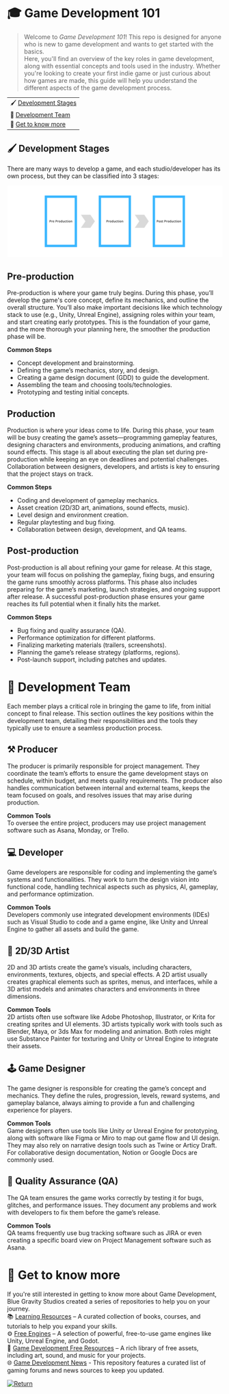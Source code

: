 #  🎓 Game Development 101

>Welcome to *Game Development 101*! This repo is designed for anyone who is new to game development and wants to get started with the basics.   
Here, you'll find an overview of the key roles in game development, along with essential concepts and tools used in the industry. Whether you're looking to create your first indie game or just curious about how games are made, this guide will help you understand the different aspects of the game development process.

||  
|----------------------------------| 
|🖌 [Development Stages](https://github.com/bluegravitystudios/gamedev-101.md#-development-stages)|
|🦾 [Development Team](https://github.com/bluegravitystudios/gamedev-101.md#-development-team)|
|👀 [Get to know more](https://github.com/bluegravitystudios/gamedev-101.md#-get-to-now-more)|

## 🖌 Development Stages

There are many ways to develop a game, and each studio/developer has its own process, but they can be classified into 3 stages:  

![Imagem](https://github.com/bluegravitystudios/gamedev-101.md/blob/main/ProductionPhases.png)

## Pre-production  
Pre-production is where your game truly begins. During this phase, you’ll develop the game's core concept, define its mechanics, and outline the overall structure. You’ll also make important decisions like which technology stack to use (e.g., Unity, Unreal Engine), assigning roles within your team, and start creating early prototypes. This is the foundation of your game, and the more thorough your planning here, the smoother the production phase will be.  

**Common Steps**  
- Concept development and brainstorming.  
- Defining the game’s mechanics, story, and design.  
- Creating a game design document (GDD) to guide the development.  
- Assembling the team and choosing tools/technologies.  
- Prototyping and testing initial concepts.

## Production  
Production is where your ideas come to life. During this phase, your team will be busy creating the game’s assets—programming gameplay features, designing characters and environments, producing animations, and crafting sound effects. This stage is all about executing the plan set during pre-production while keeping an eye on deadlines and potential challenges. Collaboration between designers, developers, and artists is key to ensuring that the project stays on track.  

**Common Steps**  
- Coding and development of gameplay mechanics.  
- Asset creation (2D/3D art, animations, sound effects, music).  
- Level design and environment creation.  
- Regular playtesting and bug fixing.  
- Collaboration between design, development, and QA teams.

## Post-production  
Post-production is all about refining your game for release. At this stage, your team will focus on polishing the gameplay, fixing bugs, and ensuring the game runs smoothly across platforms. This phase also includes preparing for the game’s marketing, launch strategies, and ongoing support after release. A successful post-production phase ensures your game reaches its full potential when it finally hits the market.  

**Common Steps**  
- Bug fixing and quality assurance (QA).  
- Performance optimization for different platforms.  
- Finalizing marketing materials (trailers, screenshots).  
- Planning the game’s release strategy (platforms, regions).  
- Post-launch support, including patches and updates.  

# 🦾 Development Team
Each member plays a critical role in bringing the game to life, from initial concept to final release. This section outlines the key positions within the development team, detailing their responsibilities and the tools they typically use to ensure a seamless production process.

## ⚒ Producer
The producer is primarily responsible for project management. They coordinate the team’s efforts to ensure the game development stays on schedule, within budget, and meets quality requirements. The producer also handles communication between internal and external teams, keeps the team focused on goals, and resolves issues that may arise during production.

**Common Tools**  
To oversee the entire project, producers may use project management software such as Asana, Monday, or Trello.

## 💻 Developer
Game developers are responsible for coding and implementing the game’s systems and functionalities. They work to turn the design vision into functional code, handling technical aspects such as physics, AI, gameplay, and performance optimization.

**Common Tools**  
Developers commonly use integrated development environments (IDEs) such as Visual Studio to code and a game engine, like Unity and Unreal Engine to gather all assets and build the game.

## 🎨 2D/3D Artist
2D and 3D artists create the game’s visuals, including characters, environments, textures, objects, and special effects. A 2D artist usually creates graphical elements such as sprites, menus, and interfaces, while a 3D artist models and animates characters and environments in three dimensions.

**Common Tools**  
2D artists often use software like Adobe Photoshop, Illustrator, or Krita for creating sprites and UI elements. 3D artists typically work with tools such as Blender, Maya, or 3ds Max for modeling and animation. Both roles might use Substance Painter for texturing and Unity or Unreal Engine to integrate their assets.

## 🕹 Game Designer
The game designer is responsible for creating the game’s concept and mechanics. They define the rules, progression, levels, reward systems, and gameplay balance, always aiming to provide a fun and challenging experience for players.

**Common Tools**  
Game designers often use tools like Unity or Unreal Engine for prototyping, along with software like Figma or Miro to map out game flow and UI design. They may also rely on narrative design tools such as Twine or Articy Draft. For collaborative design documentation, Notion or Google Docs are commonly used.

## 🐞 Quality Assurance (QA)
The QA team ensures the game works correctly by testing it for bugs, glitches, and performance issues. They document any problems and work with developers to fix them before the game’s release.

**Common Tools**  
QA teams frequently use bug tracking software such as JIRA or even creating a specific board view on Project Management software such as Asana.

# 👀 Get to know more
If you're still interested in getting to know more about Game Development, Blue Gravity Studios created a series of repositories to help you on your journey.  
📚 [Learning Resources](https://github.com/bluegravitystudios/learning-resources.md) – A curated collection of books, courses, and tutorials to help you expand your skills.  
⚙ [Free Engines](https://github.com/bluegravitystudios/free-engines.md) – A selection of powerful, free-to-use game engines like Unity, Unreal Engine, and Godot.  
🧱 [Game Development Free Resources](https://github.com/bluegravitystudios/gamedev-free-resources) – A rich library of free assets, including art, sound, and music for your projects.  
🌐 [Game Development News](https://github.com/bluegravitystudios/game-dev-news/blob/main/README.md) - This repository features a curated list of gaming forums and news sources to keep you updated.  


[![Return](https://img.shields.io/badge/Return-README-808080?style=for-the-badge&logoColor=black)](https://github.com/bluegravitystudios/bgs-gamedev-repo/blob/main/README.md)
